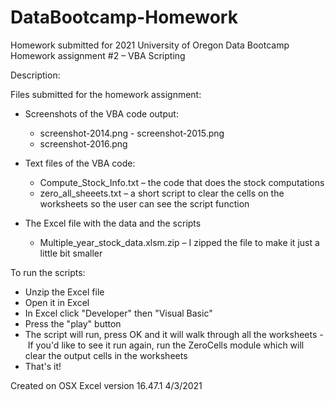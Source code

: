 # DataBootcamp-Homework
Homework submitted for 2021 University of Oregon Data Bootcamp
Homework assignment #2 – VBA Scripting

Description:

Files submitted for the homework assignment:

  - Screenshots of the VBA code output:
    - screenshot-2014.png
    - screenshot-2015.png
    - screenshot-2016.png
    
  - Text files of the VBA code:
    - Compute_Stock_Info.txt – the code that does the stock computations
    - zero_all_sheeets.txt – a short script to clear the cells on the worksheets so the user can see the script function
  - The Excel file with the data and the scripts
    - Multiple_year_stock_data.xlsm.zip – I zipped the file to make it just a little bit smaller
    
To run the scripts:
  - Unzip the Excel file
  - Open it in Excel
  - In Excel click "Developer" then "Visual Basic"
  - Press the "play" button
  - The script will run, press OK and it will walk through all the worksheets
  - If you'd like to see it run again, run the ZeroCells module which will clear the output cells in the worksheets
  - That's it!
  
Created on OSX Excel version 16.47.1
4/3/2021

